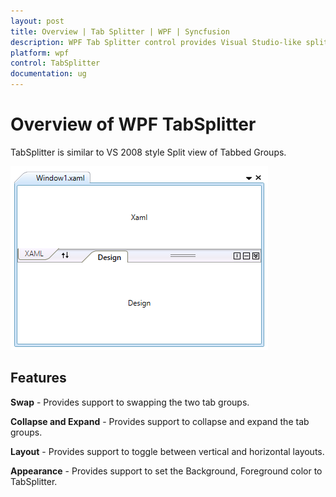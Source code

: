 ```yaml
---
layout: post
title: Overview | Tab Splitter | WPF | Syncfusion
description: WPF Tab Splitter control provides Visual Studio-like split view capability. It produce documents in horizontal or vertical split.
platform: wpf
control: TabSplitter
documentation: ug
---
```


# Overview of WPF TabSplitter

TabSplitter is similar to VS 2008 style Split view of Tabbed Groups.

![Overview of TabSplitter](Overview_images/overview.png)

## Features

**Swap** - Provides support to swapping the two tab groups.

**Collapse and Expand** - Provides support to collapse and expand the tab groups.

**Layout** - Provides support to toggle between vertical and horizontal layouts.

**Appearance** - Provides support to set the Background, Foreground color to TabSplitter.
